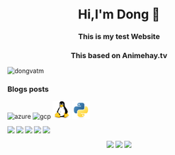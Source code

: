 <h1 align="center">Hi,I'm Dong 👋</h1>
<h3 align="center">This is my test Website</h3>
<h3 align="center">This based on Animehay.tv</h3>

<p align="left"> <img src="https://komarev.com/ghpvc/?username=dongvatm" alt="dongvatm" /> </p>

### Blogs posts
<!-- BLOG-POST-LIST:START -->
<!-- BLOG-POST-LIST:END -->

<p align="left"><img src="https://www.vectorlogo.zone/logos/microsoft_azure/microsoft_azure-icon.svg" alt="azure" width="40" height="40"/> <img src="https://www.vectorlogo.zone/logos/google_cloud/google_cloud-icon.svg" alt="gcp" width="40" height="40"/> <img src="https://raw.githubusercontent.com/devicons/devicon/master/icons/linux/linux-original.svg" alt="linux" width="40" height="40"/> <img src="https://raw.githubusercontent.com/devicons/devicon/master/icons/python/python-original.svg" alt="python" width="40" height="40"/></p>

<p align="left"><code><img width="10%" src="https://www.vectorlogo.zone/logos/java/java-ar21.svg"></code>
<code><img width="10%" src="https://www.vectorlogo.zone/logos/kotlinlang/kotlinlang-ar21.svg"></code>
<code><img width="10%" src="https://www.vectorlogo.zone/logos/android/android-ar21.svg"></code>
<code><img width="10%" src="https://www.vectorlogo.zone/logos/google_cloud/google_cloud-ar21.svg"></code>
<code><img width="10%" src="https://www.vectorlogo.zone/logos/git-scm/git-scm-ar21.svg"></code>

<p align="center">
<a href="https://github.com/dongvatm"> <img src="https://img.shields.io/badge/-Github-000?style=flat&logo=Github&logoColor=white" /></a>
<a href="https://www.instagram.com/dong.v.t/"> <img src="https://img.shields.io/badge/-Instagram-c13584?style=flat&labelColor=c13584&logo=instagram&logoColor=white" /></a>
<a href="mailto:drdongcu@gmail.com"> <img src="https://img.shields.io/badge/-Gmail-c14438?style=flat&logo=Gmail&logoColor=white" /></p></a>
</p>
